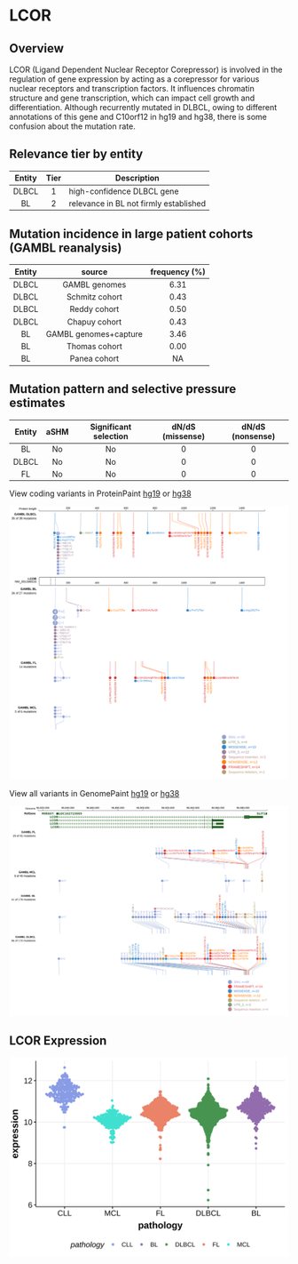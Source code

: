 # LCOR
## Overview
LCOR (Ligand Dependent Nuclear Receptor Corepressor) is involved in the regulation of gene expression by acting as a corepressor for various nuclear receptors and transcription factors. It influences chromatin structure and gene transcription, which can impact cell growth and differentiation. Although recurrently mutated in DLBCL, owing to different annotations of this gene and C10orf12 in hg19 and hg38, there is some confusion about the mutation rate. 

## Relevance tier by entity

|Entity|Tier|Description                           |
|:------:|:----:|--------------------------------------|
|DLBCL |1   |high-confidence DLBCL gene            |
|BL    |2   |relevance in BL not firmly established|


## Mutation incidence in large patient cohorts (GAMBL reanalysis)

|Entity|source               |frequency (%)|
|:------:|:---------------------:|:-------------:|
|DLBCL |GAMBL genomes        |6.31         |
|DLBCL |Schmitz cohort       |0.43         |
|DLBCL |Reddy cohort         |0.50         |
|DLBCL |Chapuy cohort        |0.43         |
|BL    |GAMBL genomes+capture|3.46         |
|BL    |Thomas cohort        |0.00         |
|BL    |Panea cohort         |  NA         |

## Mutation pattern and selective pressure estimates

|Entity|aSHM|Significant selection|dN/dS (missense)|dN/dS (nonsense)|
|:------:|:----:|:---------------------:|:----------------:|:----------------:|
|BL    |No  |No                   |0               |0               |
|DLBCL |No  |No                   |0               |0               |
|FL    |No  |No                   |0               |0               |



View coding variants in ProteinPaint [hg19](https://morinlab.github.io/LLMPP/GAMBL/LCOR_protein.html)  or [hg38](https://morinlab.github.io/LLMPP/GAMBL/LCOR_protein_hg38.html)

![image](images/proteinpaint/LCOR_NM_001346516.svg)

View all variants in GenomePaint [hg19](https://morinlab.github.io/LLMPP/GAMBL/LCOR.html)  or [hg38](https://morinlab.github.io/LLMPP/GAMBL/LCOR_hg38.html)

![image](images/proteinpaint/LCOR_hg38.svg)
## LCOR Expression
![image](images/gene_expression/LCOR_by_pathology.svg)
<!-- ORIGIN: arthurGenomewideDiscoverySomatic2018 -->
